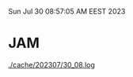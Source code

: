 Sun Jul 30 08:57:05 AM EEST 2023
# JAM
<a href='./cache/202307/30_08.log'>./cache/202307/30_08.log</a>
